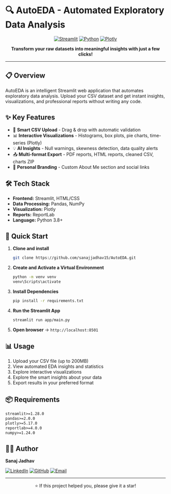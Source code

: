# 🔍 AutoEDA - Automated Exploratory Data Analysis

<div align="center">

[![Streamlit](https://img.shields.io/badge/Streamlit-FF4B4B?style=flat-square&logo=streamlit&logoColor=white)](https://streamlit.io/)
[![Python](https://img.shields.io/badge/Python-3776AB?style=flat-square&logo=python&logoColor=white)](https://python.org)
[![Plotly](https://img.shields.io/badge/Plotly-3F4F75?style=flat-square&logo=plotly&logoColor=white)](https://plotly.com/)

**Transform your raw datasets into meaningful insights with just a few clicks!**

</div>

---

## 📋 Overview

AutoEDA is an intelligent Streamlit web application that automates exploratory data analysis. Upload your CSV dataset and get instant insights, visualizations, and professional reports without writing any code.

## ✨ Key Features

- 📁 **Smart CSV Upload** - Drag & drop with automatic validation
- 📊 **Interactive Visualizations** - Histograms, box plots, pie charts, time-series (Plotly)
- 💡 **AI Insights** - Null warnings, skewness detection, data quality alerts
- 📤 **Multi-format Export** - PDF reports, HTML reports, cleaned CSV, charts ZIP
- 🎨 **Personal Branding** - Custom About Me section and social links

## 🛠️ Tech Stack

- **Frontend:** Streamlit, HTML/CSS
- **Data Processing:** Pandas, NumPy
- **Visualization:** Plotly
- **Reports:** ReportLab
- **Language:** Python 3.8+

## 🚀 Quick Start

1. **Clone and install**
   ```bash
   git clone https://github.com/sanajjadhav15/AutoEDA.git
   ```

2. **Create and Activate a Virtual Environment**
   ```bash
   python -m venv venv
   venv\Scripts\activate
   ```

3. **Install Dependencies**
      ```bash
   pip install -r requirements.txt
   ```

4. **Run the Streamlit App**
   ```bash
   streamlit run app/main.py
   ```

5. **Open browser** → `http://localhost:8501`

## 📊 Usage

1. Upload your CSV file (up to 200MB)
2. View automated EDA insights and statistics
3. Explore interactive visualizations
4. Explore the smart insights about your data
5. Export results in your preferred format

## 📦 Requirements

```txt
streamlit>=1.28.0
pandas>=2.0.0
plotly>=5.17.0
reportlab>=4.0.0
numpy>=1.24.0
```

## 👨‍💻 Author

**Sanaj Jadhav**

[![LinkedIn](https://img.shields.io/badge/LinkedIn-0077B5?style=flat-square&logo=linkedin&logoColor=white)](https://www.linkedin.com/in/sanaj-jadhav/)
[![GitHub](https://img.shields.io/badge/GitHub-181717?style=flat-square&logo=github&logoColor=white)](https://github.com/sanajjadhav)
[![Email](https://img.shields.io/badge/Email-D14836?style=flat-square&logo=gmail&logoColor=white)](mailto:sanajjadhav77@gmail.com)

---

<div align="center">
⭐ If this project helped you, please give it a star!
</div>
